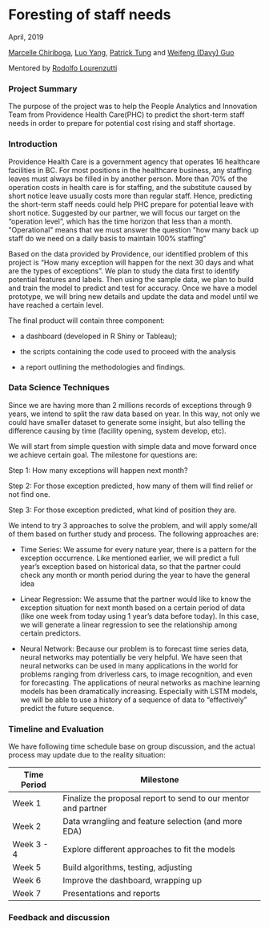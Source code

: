 # Foresting of staff needs


April, 2019                               


[Marcelle Chiriboga](https://github.com/mchiriboga), 
[Luo Yang](https://github.com/lyiris22), 
[Patrick Tung](https://github.com/tungpatrick) and 
[Weifeng (Davy) Guo](https://github.com/DavyGuo)

Mentored by [Rodolfo Lourenzutti](https://github.com/Lourenzutti)


### Project Summary

The purpose of the project was to help the People Analytics and Innovation Team from Providence Health Care(PHC) to predict the short-term staff needs in order to prepare for potential cost rising and staff shortage.


### Introduction

Providence Health Care is a government agency that operates 16 healthcare facilities in BC. For most positions in the healthcare business, any staffing leaves must always be filled in by another person. More than 70% of the operation costs in health care is for staffing, and the substitute caused by short notice leave usually costs more than regular staff. Hence, predicting the short-term staff needs could help PHC prepare for potential leave with short notice. Suggested by our partner, we will focus our target on the “operation level”, which has the time horizon that less than a month. "Operational" means that we must answer the question "how many back up staff do we need on a daily basis to maintain 100% staffing"

Based on the data provided by Providence, our identified problem of this project is “How many exception will happen for the next 30 days and what are the types of exceptions”. We plan to study the data first to identify potential features and labels. Then using the sample data, we plan to build and train the model to predict and test for accuracy. Once we have a model prototype, we will bring new details and update the data and model until we have reached a certain level.

The final product will contain three component:

- a dashboard (developed in R Shiny or Tableau);

- the scripts containing the code used to proceed with the analysis

- a report outlining the methodologies and findings.


### Data Science Techniques

Since we are having more than 2 millions records of exceptions through 9 years, we intend to split the raw data based on year. In this way, not only we could have smaller dataset to generate some insight, but also telling the difference causing by time (facility opening, system develop, etc).  

We will start from simple question with simple data and move forward once we achieve certain goal. The milestone for questions are:

Step 1: How many exceptions will happen next month?

Step 2: For those exception predicted, how many of them will find relief or not find one.

Step 3: For those exception predicted, what kind of position they are.

We intend to try 3 approaches to solve the problem, and will apply some/all of them based on further study and process. The following approaches are:

- Time Series: We assume for every nature year, there is a pattern for the exception occurrence. Like mentioned earlier, we will predict a full year’s exception based on historical data, so that the partner could check any month or month period during the year to have the general idea

- Linear Regression: We assume that the partner would like to know the exception situation for next month based on a certain period of data (like one week from today using 1 year’s data before today). In this case, we will generate a linear regression to see the relationship among certain predictors. 

- Neural Network: Because our problem is to forecast time series data, neural networks may potentially be very helpful. We have seen that neural networks can be used in many applications in the world for problems ranging from driverless cars, to image recognition, and even for forecasting. The applications of neural networks as machine learning models has been dramatically increasing. Especially with LSTM models, we will be able to use a history of a sequence of data to “effectively” predict the future sequence. 


### Timeline and Evaluation

We have following time schedule base on group discussion, and the actual process may update due to the reality situation:

| Time Period | Milestone |
|-----------------|-------------|
| Week 1 | Finalize the proposal report to send to our mentor and partner |
| Week 2 | Data wrangling and feature selection (and more EDA) |
| Week 3 - 4 | Explore different approaches to fit the models |
| Week 5 | Build algorithms, testing, adjusting |
| Week 6 | Improve the dashboard, wrapping up |
| Week 7 | Presentations and reports |


### Feedback and discussion

